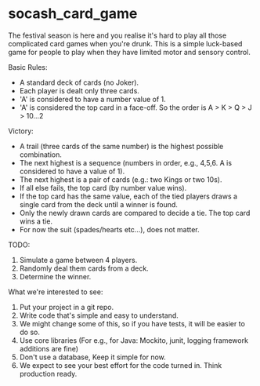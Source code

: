 # socash_card_game

The festival season is here and you realise it's hard to play all those complicated card games when you're drunk.
This is a simple luck-based game for people to play when they have limited motor and sensory control.

Basic Rules:
- A standard deck of cards (no Joker).
- Each player is dealt only three cards.
- 'A' is considered to have a number value of 1.
- 'A' is considered the top card in a face-off. So the order is A > K > Q > J > 10...2

Victory:
- A trail (three cards of the same number) is the highest possible combination.
- The next highest is a sequence (numbers in order, e.g., 4,5,6. A is considered to have a value of 1).
- The next highest is a pair of cards (e.g.: two Kings or two 10s).
- If all else fails, the top card (by number value wins).
- If the top card has the same value, each of the tied players draws a single card from the deck until a winner is found.
- Only the newly drawn cards are compared to decide a tie. The top card wins a tie.
- For now the suit (spades/hearts etc...), does not matter.

TODO:
1. Simulate a game between 4 players.
2. Randomly deal them cards from a deck.
3. Determine the winner.

What we're interested to see:
1. Put your project in a git repo.
2. Write code that's simple and easy to understand.
3. We might change some of this, so if you have tests, it will be easier to do so.
4. Use core libraries (For e.g., for Java: Mockito, junit, logging framework additions are fine)
5. Don't use a database, Keep it simple for now.
6. We expect to see your best effort for the code turned in. Think production ready.